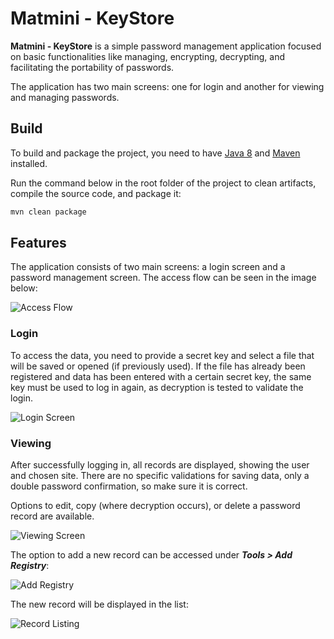 # Matmini - KeyStore

**Matmini - KeyStore** is a simple password management application focused on basic functionalities like managing, encrypting, decrypting, and facilitating the portability of passwords.

The application has two main screens: one for login and another for viewing and managing passwords.

## Build

To build and package the project, you need to have [Java 8](https://www.oracle.com/java/technologies/javase/javase8u211-later-archive-downloads.html) and [Maven](https://maven.apache.org/download.cgi) installed.

Run the command below in the root folder of the project to clean artifacts, compile the source code, and package it:

```sh
mvn clean package
```

## Features

The application consists of two main screens: a login screen and a password management screen. The access flow can be seen in the image below:

![Access Flow](https://github.com/user-attachments/assets/f26ee00d-7647-4ab5-a029-70e5c8d674d8)

### Login

To access the data, you need to provide a secret key and select a file that will be saved or opened (if previously used). If the file has already been registered and data has been entered with a certain secret key, the same key must be used to log in again, as decryption is tested to validate the login.

![Login Screen](https://github.com/user-attachments/assets/fec14e3c-9459-4f4b-bba8-98f2a0a7a299)

### Viewing

After successfully logging in, all records are displayed, showing the user and chosen site. There are no specific validations for saving data, only a double password confirmation, so make sure it is correct.

Options to edit, copy (where decryption occurs), or delete a password record are available.

![Viewing Screen](https://github.com/user-attachments/assets/d161bc98-acb1-4dce-b326-d7abc7dee842)

The option to add a new record can be accessed under **_Tools > Add Registry_**:

![Add Registry](https://github.com/user-attachments/assets/924e8a91-3e1b-4955-ac31-56b0fd43310f)

The new record will be displayed in the list:

![Record Listing](https://github.com/user-attachments/assets/d23699c7-8964-4bbc-a41f-d47604a64a93)
